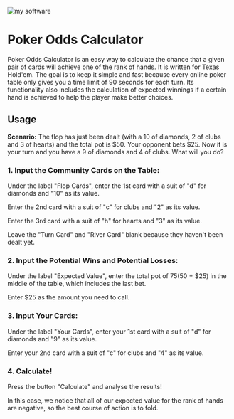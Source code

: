 ![my software](http://s4.postimage.org/wy3hw6wtp/Poker_Calculator.jpg) 


# Poker Odds Calculator

Poker Odds Calculator is an easy way to calculate the chance that a given pair of cards will achieve one of the rank of hands. It is written for Texas Hold'em. The goal is to keep it simple and fast because every online poker table only gives you a time limit of 90 seconds for each turn. Its functionality also includes the calculation of expected winnings if a certain hand is achieved to help the player make better choices.

## Usage

**Scenario:** The flop has just been dealt (with a 10 of diamonds, 2 of clubs and 3 of hearts) and the total pot is $50. Your opponent bets $25. Now it is your turn and you have a 9 of diamonds and 4 of clubs. What will you do?

### 1. Input the Community Cards on the Table:

Under the label "Flop Cards", enter the 1st card with a suit of "d" for diamonds and "10" as its value.

Enter the 2nd card with a suit of "c" for clubs and "2" as its value.

Enter the 3rd card with a suit of "h" for hearts and "3" as its value.

Leave the "Turn Card" and "River Card" blank because they haven't been dealt yet.

### 2. Input the Potential Wins and Potential Losses:

Under the label "Expected Value", enter the total pot of $75 ($50 + $25) in the middle of the table, which includes the last bet.

Enter $25 as the amount you need to call.

### 3. Input Your Cards:

Under the label "Your Cards", enter your 1st card with a suit of "d" for diamonds and "9" as its value.

Enter your 2nd card with a suit of "c" for clubs and "4" as its value.

### 4. Calculate!
Press the button "Calculate" and analyse the results!

In this case, we notice that all of our expected value for the rank of hands are negative, so the best course of action is to fold.
